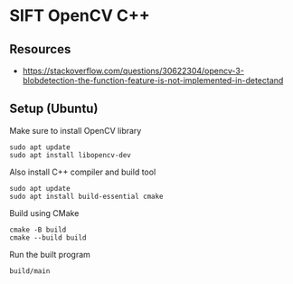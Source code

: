 # SIFT OpenCV C++
## Resources
- https://stackoverflow.com/questions/30622304/opencv-3-blobdetection-the-function-feature-is-not-implemented-in-detectand

## Setup (Ubuntu)
Make sure to install OpenCV library
```shell
sudo apt update
sudo apt install libopencv-dev
```

Also install C++ compiler and build tool
```shell
sudo apt update
sudo apt install build-essential cmake
```

Build using CMake
```shell
cmake -B build
cmake --build build
```

Run the built program
```shell
build/main
```
